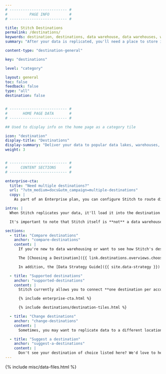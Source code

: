 ```yaml
---
# -------------------------- #
#          PAGE INFO         #
# -------------------------- #

title: Stitch Destinations
permalink: /destinations/
keywords: destination, destinations, data warehouse, data warehouses, warehouse, stitch etl, etl
summary: "After your data is replicated, you'll need a place to store it. Stitch supports some of the most popular databases currently available for use as data warehouses. We call them destinations, but the purpose is the same: a central repository for all your data."

content-type: "destination-general"

key: "destinations"

level: "category"

layout: general
toc: false
feedback: false
type: "all"
destination: false


# -------------------------- #
#       HOME PAGE DATA       #
# -------------------------- #

## Used to display info on the home page as a category tile

icon: "destination"
display-title: "Destinations"
display-summary: "Deliver your data to popular data lakes, warehouses, and storage platforms."
weight: 3


# -------------------------- #
#      CONTENT SECTIONS      #
# -------------------------- #

enterprise-cta:
  title: "Need multiple destinations?"
  url: "?utm_medium=docs&utm_campaign=multiple-destinations"
  copy: |
    As part of an Enterprise plan, you can configure Stitch to route different data sources to different destinations based on your needs. [Contact Stitch Sales for more info]({{ site.sales | append: page.enterprise-cta.url }}).

intro: |
  When Stitch replicates your data, it'll load it into the destination - or data warehouse - of your choosing. A data warehouse is a central repository of integrated data from disparate sources.

  It's important to note that Stitch itself is **not** a data warehouse. Stitch is a data pipeline (or ETL tool) that enables you to replicate data from various sources and consolidate it into a single location. **A destination is required to use Stitch.**

sections:
  - title: "Compare destinations"
    anchor: "compare-destinations"
    content: |
      If you're new to data warehousing or want to see how Stitch's destination offerings compare to each other, look no further.

      The [Choosing a Destination]({{ link.destinations.overviews.choose-destination | prepend: site.baseurl }}) guide can help you choose the best Stitch destination for your data warehousing needs, from ensuring your data sources are compatible to staying within your budget.

      In addition, the [Data Strategy Guide]({{ site.data-strategy }}) is a great place to start if you want some guidance on analytical versus transactional databases.

  - title: "Supported destinations"
    anchor: "supported-destinations"
    content: |
      Stitch currently allows you to connect **one destination per account**. In addition, data will not begin replicating until you've successfully connected a destination and at least one integration.

      {% include enterprise-cta.html %}

      {% include destinations/destination-tiles.html %}

  - title: "Change destinations"
    anchor: "change-destinations"
    content: |
      Sometimes, you may want to replicate data to a different location than what you initially connected to Stitch. Whether you're simply switching to a new database or trying a different destination entirely, [you can easily change your destination in Stitch]({{ link.destinations.switch-destinations | prepend: site.baseurl }}).

  - title: "Suggest a destination"
    anchor: "suggest-a-destinations"
    content: |
      Don't see your destination of choice listed here? We'd love to hear from you! Please [reach out to us](mailto:{{ site.support }}) with your suggestion.
---
```

{% include misc/data-files.html %}
